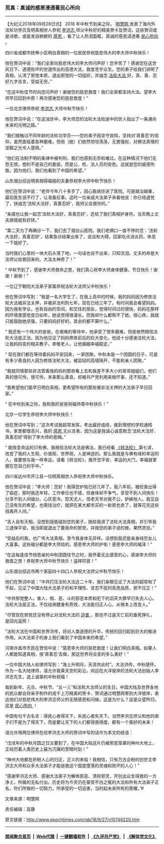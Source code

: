 ### 觅真：真诚的感恩浸透著民心所向
------------------------

<p>
 【大纪元2018年09月28日讯】
 <span class="s2">
  2018
 </span>
 <span class="s1">
  年中秋节到来之际，
  <a href="http://www.minghui.org/mh/glossary.html#2">
   <span class="s3">
    明慧网
   </span>
  </a>
  发表了海内外法轮功学员及明真相世人恭祝
  <a href="http://www.minghui.org/mh/glossary.html#32">
   <span class="s3">
    <a href="http://www.epochtimes.com/gb/tag/%E6%9D%8E%E6%B4%AA%E5%BF%97.html">
     李洪志
    </a>
   </span>
  </a>
  师父中秋好的精美贺卡及贺词，这些贺词或是诗歌，或是发自肺腑的
  <a href="http://www.epochtimes.com/gb/tag/%E6%84%9F%E6%81%A9.html">
   感恩
  </a>
  ，看了让人热泪盈眶，真诚的感恩浸透著
  <a href="http://www.epochtimes.com/gb/tag/%E6%B0%91%E5%BF%83%E6%89%80%E5%90%91.html">
   民心所向
  </a>
  。
 </span>
</p>
<p class="p7">
 <span class="s1">
  四川省成都市抚琴小区明白真相的一位居民恭祝慈悲伟大的李大师中秋快乐！
 </span>
</p>
<p class="p7">
 <span class="s1">
  他在贺词中说：“我们全家向慈悲伟大的李大师问声好！您辛苦了！感谢您在这世风日下、道德败坏的世道传出的高德大法，救度苍宇众生。您的弟子给我们讲明了真相，认清了邪党本质，退出邪党的一切组织，并诚念
  <a href="http://www.minghui.org/mh/glossary.html#1">
   <span class="s3">
    法轮大法
   </span>
  </a>
  好，真、善、忍好九字吉言，受益无穷。”
 </span>
</p>
<p class="p7">
 <span class="s1">
  “在这中秋佳节时向您问声好！谢谢您的慈悲救度！我们全家都支持大法。望李大师早日回到中原！再次感谢您的慈悲救度！”
 </span>
</p>
<p class="p7">
 <span class="s1">
  一位北京律师恭祝
  <a href="http://www.epochtimes.com/gb/tag/%E6%9D%8E%E6%B4%AA%E5%BF%97.html">
   李洪志
  </a>
  大师中秋节快乐！
 </span>
</p>
<p class="p7">
 <span class="s1">
  他在贺词中说：“在这浊世中，李大师您的法轮大法给迷中的世人指出了一条通向未来的光明之路。”
 </span>
</p>
<p class="p7">
 <span class="s1">
  “我们接触过不同年龄的法轮功学员——您的弟子因坚守良知，坚持对‘真善忍’的信仰，虽然面临着各种磨难，但他（她）们依然坦坦荡荡，无畏强权，对佛法真理的坚毅之光令人感佩。”
 </span>
</p>
<p class="p7">
 <span class="s1">
  “他们在法制不明的条律中被判刑，我们也感到无奈和难过。在这种情况下他们无怨无恨，想的不是自己的委屈，而是公、检、法人员的安危。这就是您的威德所致。因为他们，我们也看到了中国的希望。”
 </span>
</p>
<p class="p7">
 <span class="s1">
  山东烟台招远明真相得福报的夫妻恭祝李大师中秋节快乐！
 </span>
</p>
<p class="p7">
 <span class="s1">
  他们在贺词中说：“老伴今年八十多岁了，因心脏病住进了医院。可是越治越重，最后医生说不行了，让准备后事。这时一位亲戚大法弟子来看他说：你已经退党了，快诚念‘法轮大法好，真善忍好’，我师父会救你的。”
 </span>
</p>
<p class="p7">
 <span class="s1">
  “亲戚也让我一起念‘法轮大法好，真善忍好’，还给了我们真相护身符。当天晚上丈夫病情就有好转。”
 </span>
</p>
<p class="p7">
 <span class="s1">
  “第二天为了再确诊一下，我们去了烟台山医院。我们老俩口一直不停的念：‘法轮大法好，真善忍好’，结果急诊结果出来了，说没有大碍，回家吃点消炎药，休息一下就好了。
 </span>
</p>
<p class="p7">
 <span class="s1">
  当时我们心里的一块大石头落了地，一句话也说不出来，只知流泪。丈夫的命是大法师父给救回来的。大法太神奇了！”
 </span>
</p>
<p class="p7">
 <span class="s2">
  “
 </span>
 <span class="s1">
  中秋节到了，感谢李大师救命之恩，我们真心祝李大师身体健康，节日快乐！谢谢！谢谢！”
 </span>
</p>
<p class="p7">
 <span class="s1">
  一位辽宁朝阳大法弟子家属恭祝法轮大法师父中秋快乐！
 </span>
</p>
<p class="p7">
 <span class="s1">
  他在贺词中写到：“我是一名大学生了，在我上高中的时候，我的妈妈因为修炼法轮大法被非法关押，并被非法判刑七年，现在已经三年了。有时间我会看望妈妈。因为我有学业，也有自由的空间，和交往的朋友，觉得时间过的很快，妈妈在那样的环境里感觉度日如年，她说觉得很漫长。而我却什么都帮不了她，很心疼。我就只能鼓励她坚强，只要妈妈好好的，其余的都不算什么。”
 </span>
</p>
<p class="p7">
 <span class="s2">
  “
 </span>
 <span class="s1">
  我还有一个伟大的爸爸，在艰难的等待中，他承受了很多磨难，但是依然相信法轮大法是正法。因为他见证了妈妈修炼前后的巨大变化，他说十分感谢法轮大法，让我妈妈变的相夫教子，孝敬老人，让他婚姻幸福稳定。”
 </span>
</p>
<p class="p7">
 <span class="s2">
  “
 </span>
 <span class="s1">
  现在我们都在等待着妈妈平安回来，一家团聚。中秋本是一个团圆的日子，可是有多少善良的人因为修炼法轮大法，被监狱的高墙隔开，不能和亲人团聚。”
 </span>
</p>
<p class="p7">
 <span class="s1">
  “我就同情那些非法管着我妈妈的那些看上去和我差不多大小的哥哥姐姐们，他们真的很可怜，很可怜，本来那么善良，却被共产党利用来做坏事，还不知道。”
 </span>
</p>
<p class="p7">
 <span class="s1">
  “我希望他们能早日明白真相，更希望所有的那些被非法关押的大法弟子早日回家。”
 </span>
</p>
<p class="p7">
 <span class="s2">
  “
 </span>
 <span class="s1">
  在中秋到来之际，我和我的爸爸祝福师尊中秋快乐！”
 </span>
</p>
<p class="p7">
 <span class="s1">
  北京一位学生恭祝李大师中秋快乐！
 </span>
</p>
<p class="p7">
 <span class="s1">
  他在贺词中写到；“这次考试我超常发挥，考出最好成绩，接到理想的学校通知书，家里都很高兴，我的
  <a href="http://www.epochtimes.com/gb/tag/%E6%84%9F%E6%81%A9.html">
   感恩
  </a>
  无以言表，因为这是我诚心诚意默念‘法轮大法好、真善忍好’得到了李大师的恩赐。”
 </span>
</p>
<p class="p7">
 <span class="s2">
  “
 </span>
 <span class="s1">
  能改变命运的只有佛，我相信法轮大法是佛法，我已经看
  <a href="http://gb.falundafa.org/chigb/zfl.htm">
   <span class="s3">
    《转法轮》
   </span>
  </a>
  第七讲，改变了我的人生观、价值观、世界观，人是神造的。那么我就是与佛有缘的幸运的人，谁要想与我一样幸运，请看《转法轮》，推开您平安、幸运的大门，幸福就掌握在您自己的手中。”
 </span>
</p>
<p class="p7">
 <span class="s1">
  四川省达州市开江县一位明真相世人恭祝李大师中秋快乐。
 </span>
</p>
<p class="p7">
 <span class="s1">
  他在贺词中说：“李大师：您好！我得您护佑已好几年了。我八年前，被检查出得了癌症，那时我还年轻，工作单位也不错，但身体却不争气，享受不到人间快乐！分享不到人间福分。心灰意冷，怨天尤人，怪老天爷对我不公，妒嫉他人。我见自己没有生的希望，也需钱治疗，就把在某大都市买的一新房也卖了，就等花完这些钱离开人间。”
 </span>
</p>
<p class="p7">
 <span class="s1">
  “吉人自有天相，没想到我能碰到您的弟子，她给我讲了法轮大法真相，并引导我三退保平安。我当即就退出了要我命的邪党，并按您的弟子说的做，果然灵验。”
 </span>
</p>
<p class="p7">
 <span class="s1">
  “受益后的我，也广传大法真相。至今我身体无异样。没想到我还能亲身经历女儿大喜事。这些福分都是李大师给的。感恩李大师的护佑！感恩李大师的福泽！”
 </span>
</p>
<p class="p7">
 <span class="s1">
  “在这每逢佳节倍思亲的中秋团圆佳节之时，我怀着无比感恩的心，感谢李大师的救度之恩！恭祝李大师中秋节快乐！遥拜叩首！”
 </span>
</p>
<p class="p7">
 <span class="s1">
  山东烟台招远市两个家庭四十四口人恭祝大法师父中秋节快乐！
 </span>
</p>
<p class="p7">
 <span class="s1">
  他们在贺词中说：“中共打压法轮大法近二十年，我们亲眼见证了大法的超常和了不起，见证了中国大陆大法弟子的和平理性、坚忍不拔的高贵品质，邪不压正！”
 </span>
</p>
<p class="p7">
 <span class="s1">
  “中共邪党整人、害人，假、恶、斗的邪恶本质和犯下的滔天大罪早已失去人心。法轮大法是正法，不仅祛病健身有奇效，大法能归正人心，从根本上改变人。”
 </span>
</p>
<p class="p7">
 <span class="s1">
  “尽管现在邪党还没有停止对法轮大法的
  <a href="http://www.minghui.org/mh/glossary.html#37">
   <span class="s3">
    迫害
   </span>
  </a>
  ，那也不过是灭亡前的垂死挣扎，是回光返照！
 </span>
</p>
<p class="p7">
 <span class="s1">
  “法轮大法在中国和世界洪传，将对人类道德的升华，传统的回归起到巨大的推进作用。从大法弟子的身上我们看到了中国未来的希望。”
 </span>
</p>
<p class="p7">
 <span class="s1">
  河南许昌市市民在贺信中说：“感恩李大师的慈悲救度！让我们明白真相。如果人人都能知道真相，按‘真善忍’去做，那这世界将会变的多么美好！”
 </span>
</p>
<p class="p7">
 <span class="s1">
  一位中国大陆人权律师写到：“海上升明月，天涯共此时”。大法洪传，中秋感怀。作为一名大陆律师，请允许我乘天空的彩云，向远在大洋彼岸的法轮大法创始人李洪志先生，送上诚挚的中秋祝福！
 </span>
</p>
<p class="p7">
 <span class="s1">
  每到新年、元旦、中秋节、“五一三”和法轮大法师父的生日，中国大陆及世界各地的民众都会将亲手制作的成千上万精美的贺卡、贺词通过明慧网寄到大洋彼岸，表达他们对慈悲伟大的李洪志师父的无限感恩和问候。这是为什么？这是众望所归，这是
  <a href="http://www.epochtimes.com/gb/tag/%E6%B0%91%E5%BF%83%E6%89%80%E5%90%91.html">
   民心所向
  </a>
  ！
 </span>
</p>
<p class="p7">
 <span class="s1">
  中国有句千古名言：得民心者得天下，失民心者失天下。当然李洪志师父和他的弟子们不是为了得天下，而是要让天下的人们都得救得度，都有一个美好的未来！
 </span>
</p>
<p class="p7">
 <span class="s1">
  请允许用两位律师在给李洪志大师的贺词中写的话作为本文的结语：
 </span>
</p>
<p class="p7">
 <span class="s1">
  “戊戌年的中秋月圆之日又要到了，在中国大陆这片仍被邪恶笼罩的神州大地上，正经历着人类历史上最为沉痛的至暗时刻！”
 </span>
</p>
<p class="p7">
 <span class="s1">
  “神州大地都在祈盼人心的归正，正义的来临！我相信，只有万古企盼的创世主李洪志大师和众多大法弟子才能拯救这个国度堕落的灵魂和败坏的人心！”
 </span>
</p>
<p class="p7">
 <span class="s1">
  “感谢李洪志大师、感谢大法弟子为解体邪恶、清除邪灵，开创出众生得救的一方净土，所做的无私付出。历史将为今天仍在蒙受不白之冤的大法和所有大法弟子正名，你们所做的一切努力，所承受的一切迫害，当的起未来所有的荣耀。”#
 </span>
</p>
<p class="p7">
 文章来源：明慧网
</p>
<p class="p7">
 责任编辑：高静
</p>

原文链接：http://www.epochtimes.com/gb/18/9/27/n10746220.htm


------------------------
#### [禁闻聚合首页](https://github.com/gfw-breaker/banned-news/blob/master/README.md) &nbsp;|&nbsp; [Web代理](https://github.com/gfw-breaker/open-proxy/blob/master/README.md) &nbsp;|&nbsp; [一键翻墙软件](https://github.com/gfw-breaker/nogfw/blob/master/README.md) &nbsp;|&nbsp; [《九评共产党》](https://github.com/gfw-breaker/9ping.md/blob/master/README.md#九评之一评共产党是什么) &nbsp;|&nbsp; [《解体党文化》](https://github.com/gfw-breaker/jtdwh.md/blob/master/README.md#绪论)